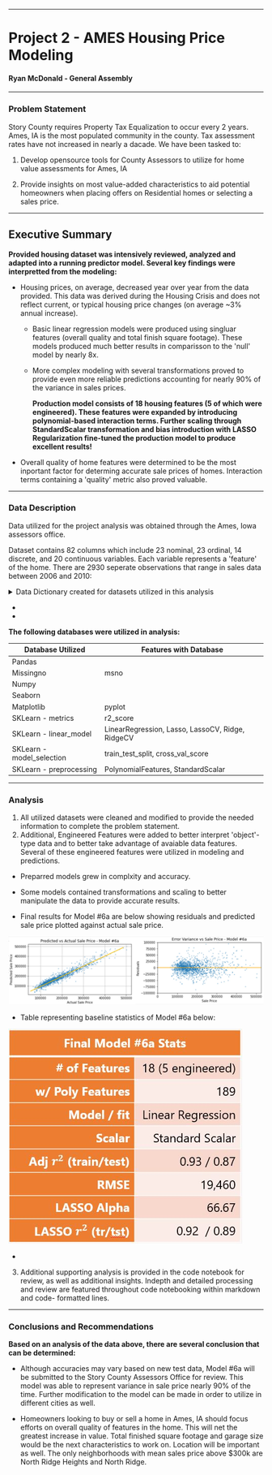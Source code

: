 
---
# Project 2 - AMES Housing Price Modeling

#### Ryan McDonald - General Assembly
---
### Problem Statement
Story County requires Property Tax Equalization to occur every 2 years. Ames, IA is the most populated community in the county. Tax assessment rates have not increased in nearly a dacade.
We have been tasked to:

1. Develop opensource tools for County Assessors to utilize for home value assessments for Ames, IA

2. Provide insights on most value-added characteristics to aid potential homeowners when placing offers on Residential homes or selecting a sales price.
 

---
## Executive Summary
**Provided housing dataset was intensively reviewed, analyzed and adapted into a running predictor model.  Several key findings were interpretted from the modeling:**
   
   -  Housing prices, on average, decreased year over year from the data provided.  This data was derived during the Housing Crisis and does not reflect current, or typical housing price changes (on average ~3% annual increase). 
        
        -  Basic linear regression models were produced using singluar features (overall quality and total finish square footage).  These models produced much better results in comparisson to the 'null' model by nearly 8x.
        
        - More complex modeling with several transformations proved to provide even more reliable predictions accounting for nearly 90% of the variance in sales prices.
           
           **Production model consists of 18 housing features (5 of which were engineered). These features were expanded by introducing polynomial-based interaction terms. Further scaling through StandardScalar transformation and bias introduction with LASSO Regularization fine-tuned the  production model to produce excellent results!** 
  
   -  Overall quality of home features were determined to be the most inportant factor for determing accurate sale prices of homes.  Interaction terms containing a 'quality' metric also proved valuable. 

---
### Data Description
Data utilized for the project analysis was obtained through the Ames, Iowa assessors office. 

Dataset contains 82 columns which include 23 nominal, 23 ordinal, 14 discrete, and 20 continuous variables.  Each variable represents a 'feature' of the home.  There are 2930 seperate observations that range in sales data between 2006 and 2010:

<details><summary>Data Dictionary created for datasets utilized in this analysis</summary>


| Column Name     | Data Type | Description                                       |
|-----------------|-----------|---------------------------------------------------|
| Id              | int64     | Observation number                                |
| PID             | int64     | Parcel identification number                      |
| MS SubClass     | int64     | type of dwelling                                  |
| MS Zoning       | object    | zoning classification                             |
| Lot Frontage    | float64   | Linear feet of street                             |
| Lot Area        | int64     | Lot size in square feet                           |
| Street          | object    | Type of road access                               |
| Alley           | object    | Type of alley access                              |
| Lot Shape       | object    | General shape of property                         |
| Land Contour    | object    | Flatness of the property                          |
| Utilities       | object    | Type of utilities available                       |
| Lot Config      | object    | Lot configuration                                 |
| Land Slope      | object    | Slope of property                                 |
| Neighborhood    | object    | locations within Ames                             |
| Condition 1     | object    | proximity to various condition                    |
| Condition 2     | object    | Proximity to various conditions                   |
| Bldg Type       | object    | Type of dwelling                                  |
| House Style     | object    | Style of dwelling                                 |
| Overall Qual    | int64     | Rates the overall material and finish             |
| Overall Cond    | int64     | Rates the overall condition                       |
| Year Built      | int64     | Original construction date                        |
| Year Remod/Add  | int64     | Remodel date                                      |
| Roof Style      | object    | Type of roof                                      |
| Roof Matl       | object    | Roof material                                     |
| Exterior 1st    | object    | Exterior covering on house                        |
| Exterior 2nd    | object    | Exterior covering on house                        |
| Mas Vnr Type    | object    | Masonry veneer type                               |
| Mas Vnr Area    | float64   | Masonry veneer area in square feet                |
| Exter Qual      | object    | quality of the material on the exterior           |
| Exter Cond      | object    | present condition of the material on the exterior |
| Foundation      | object    | Type of foundation                                |
| Bsmt Qual       | object    | height of the basement                            |
| Bsmt Cond       | object    | condition of the basement                         |
| Bsmt Exposure   | object    | walkout or garden level walls                     |
| BsmtFin Type 1  | object    | Rating of basement finished area                  |
| BsmtFin SF 1    | float64   | type 1 finished square feet                       |
| BsmtFin Type 2  | object    | Rating of basement finished area                  |
| BsmtFin SF 2    | float64   | Type 2 finished square feet                       |
| Bsmt Unf SF     | float64   | Unfinished square feet of basement area           |
| Total Bsmt SF   | float64   | Total square feet of basement area                |
| Heating         | object    | Type of heating                                   |
| Heating QC      | object    | Heating quality and condition                     |
| Central Air     | object    | Central air conditioning                          |
| Electrical      | object    | Electrical system                                 |
| 1st Flr SF      | int64     | First Floor square feet                           |
| 2nd Flr SF      | int64     | Second floor square feet                          |
| Low Qual Fin SF | int64     | Low quality finished square feet (all floors)     |
| Gr Liv Area     | int64     | Above grade (ground) living area square feet      |
| Bsmt Full Bath  | float64   | Basement full bathrooms                           |
| Bsmt Half Bath  | float64   | Basement half bathrooms                           |
| Full Bath       | int64     | Full bathrooms above grade                        |
| Half Bath       | int64     | Half baths above grade                            |
| Bedroom AbvGr   | int64     | Bedrooms above grade                              |
| Kitchen AbvGr   | int64     | Kitchens above grade                              |
| Kitchen Qual    | object    | Kitchen quality                                   |
| TotRms AbvGrd   | int64     | Total rooms above grade                           |
| Functional      | object    | Home functionality                                |
| Fireplaces      | int64     | Number of fireplaces                              |
| Fireplace Qu    | object    | Fireplace quality                                 |
| Garage Type     | object    | Garage location                                   |
| Garage Yr Blt   | float64   | Year garage was built                             |
| Garage Finish   | object    | Interior finish of the garage                     |
| Garage Cars     | float64   | Size of garage in car capacity                    |
| Garage Area     | float64   | Size of garage in square feet                     |
| Garage Qual     | object    | Garage quality                                    |
| Garage Cond     | object    | Garage condition                                  |
| Paved Drive     | object    | Paved driveway                                    |
| Wood Deck SF    | int64     | Wood deck area in square feet                     |
| Open Porch SF   | int64     | Open porch area in square feet                    |
| Enclosed Porch  | int64     | Enclosed porch area in square feet                |
| 3Ssn Porch      | int64     | Three season porch area in square feet            |
| Screen Porch    | int64     | Screen porch area in square feet                  |
| Pool Area       | int64     | Pool area in square feet                          |
| Pool QC         | object    | Pool quality                                      |
| Fence           | object    | Fence quality                                     |
| Misc Feature    | object    | Miscellaneous feature not covered in other cats   |
| Misc Val        | int64     | Value (dollar) of miscellaneous feature                   |
| Mo Sold         | int64     | Month Sold (MM)                                   |
| Yr Sold         | int64     | Year Sold (YYYY)                                  |
| Sale Type       | object    | Type of sale                                      |
| SalePrice       | int64     | Sale price (dollar)                                      |


</details>
 
 
 -
 -
 
**The following databases were utilized in analysis:**


| Database Utilized         	| Features with Database                           	|
|---------------------------	|--------------------------------------------------	|
| Pandas                    	|                                                  	|
| Missingno                 	| msno                                             	|
| Numpy                     	|                                                  	|
| Seaborn                   	|                                                  	|
| Matplotlib                	| pyplot                                           	|
| SKLearn - metrics         	| r2_score                                         	|
| SKLearn - linear_model    	| LinearRegression, Lasso, LassoCV, Ridge, RidgeCV 	|
| SKLearn - model_selection 	| train_test_split, cross_val_score                	|
| SKLearn - preprocessing   	| PolynomialFeatures, StandardScalar              	|

---      
### Analysis

1. All utilized datasets were cleaned and modified to provide the needed information to complete the problem statement.
2. Additional, Engineered Features were added to better interpret 'object'-type data and to better take advantage of avaiable data features. Several of these engineered features were utilized in modeling and predictions.
  
  -  Preparred models grew in complxity and accuracy.
  
  -  Some models contained transformations and scaling to better manipulate the data to provide accurate results. 
  
  -  Final results for Model #6a are below showing residuals and predicted sale price plotted against actual sale price.

![another pic](./cited_articles/model_6a_plots.JPG)


   -  Table representing baseline statistics of Model #6a below:

![another pic](./cited_articles/model_6a_stats.JPG)
 
-

3.  Additional supporting analysis is provided in the code notebook for review, as well as additional insights. Indepth and detailed processing and review are featured throughout code notebooking within markdown and code- formatted lines. 

---
### Conclusions and Recommendations

**Based on an analysis of the data above, there are several conclusion that can be determined:**
   
   -  Although accuracies may vary based on new test data, Model #6a will be submitted to the Story County Assessors Office for review. This model was able to represent variance in sale price nearly 90% of the time. Further modification to the model can be made in order to utilize in different cities as well. 

     
   -  Homeowners looking to buy or sell a home in Ames, IA should focus efforts on overall quality of features in the home.  This will net the greatest increase in value.  Total finished square footage and garage size would be the next characteristics to work on.  Location will be important as well. The only neighborhoods with mean sales price above $300k are North Ridge Heights and North Ridge.
  
